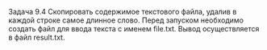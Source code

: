 Задача 9.4
Скопировать содержимое текстового файла, удалив в каждой строке самое длинное слово.
Перед запуском необходимо создать файл для ввода текста с именем file.txt.
Вывод осуществляется в файл result.txt.
